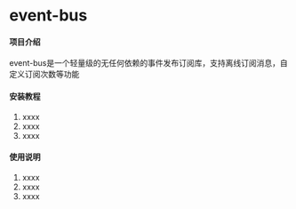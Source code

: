 # event-bus

#### 项目介绍
event-bus是一个轻量级的无任何依赖的事件发布订阅库，支持离线订阅消息，自定义订阅次数等功能

#### 安装教程

1. xxxx
2. xxxx
3. xxxx

#### 使用说明

1. xxxx
2. xxxx
3. xxxx

